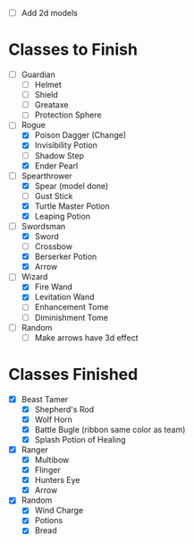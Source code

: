 - [ ] Add 2d models

# Classes to Finish
- [ ] Guardian
    - [ ] Helmet
    - [ ] Shield
    - [ ] Greataxe
    - [ ] Protection Sphere
- [ ] Rogue
    - [x] Poison Dagger (Change)
    - [x] Invisibility Potion
    - [ ] Shadow Step
    - [x] Ender Pearl
- [ ] Spearthrower
    - [x] Spear (model done)
    - [ ] Gust Stick
    - [x] Turtle Master Potion
    - [x] Leaping Potion
- [ ] Swordsman
    - [x] Sword
    - [ ] Crossbow
    - [x] Berserker Potion
    - [x] Arrow
- [ ] Wizard
    - [x] Fire Wand
    - [x] Levitation Wand
    - [ ] Enhancement Tome
    - [ ] Diminishment Tome

- [ ] Random
    - [ ] Make arrows have 3d effect

# Classes Finished
- [x] Beast Tamer
    - [x] Shepherd's Rod
    - [x] Wolf Horn 
    - [x] Battle Bugle (ribbon same color as team)
    - [x] Splash Potion of Healing
- [x] Ranger
    - [x] Multibow
    - [x] Flinger
    - [x] Hunters Eye
    - [x] Arrow

- [x] Random
    - [x] Wind Charge
    - [x] Potions 
    - [x] Bread